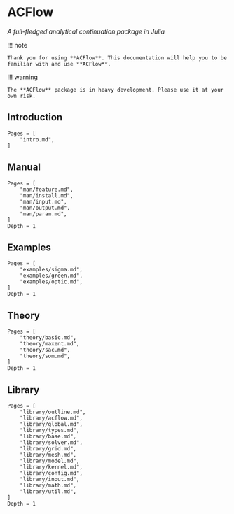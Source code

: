 # ACFlow

*A full-fledged analytical continuation package in Julia*

!!! note

    Thank you for using **ACFlow**. This documentation will help you to be familiar with and use **ACFlow**.

!!! warning

    The **ACFlow** package is in heavy development. Please use it at your own risk.

## Introduction

```@contents
Pages = [
    "intro.md",
]
```

## Manual

```@contents
Pages = [
    "man/feature.md",
    "man/install.md",
    "man/input.md",
    "man/output.md",
    "man/param.md",
]
Depth = 1
```

## Examples

```@contents
Pages = [
    "examples/sigma.md",
    "examples/green.md",
    "examples/optic.md",
]
Depth = 1
```

## Theory

```@contents
Pages = [
    "theory/basic.md",
    "theory/maxent.md",
    "theory/sac.md",
    "theory/som.md",
]
Depth = 1
```

## Library

```@contents
Pages = [
    "library/outline.md",
    "library/acflow.md",
    "library/global.md",
    "library/types.md",
    "library/base.md",
    "library/solver.md",
    "library/grid.md",
    "library/mesh.md",
    "library/model.md",
    "library/kernel.md",
    "library/config.md",
    "library/inout.md",
    "library/math.md",
    "library/util.md",    
]
Depth = 1
```
